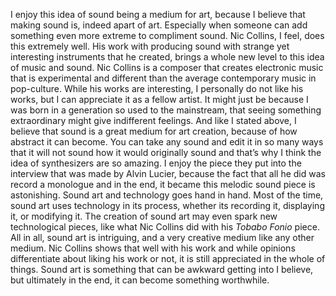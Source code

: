 I enjoy this idea of sound being a medium for art, because I believe that making sound is, indeed apart of art. 
Especially when someone can add something even more extreme to compliment sound. Nic Collins, I feel, does this extremely well. 
His work with producing sound with strange yet interesting instruments that he created, brings a whole new level to this idea of 
music and sound. Nic Collins is a composer that creates electronic music that is experimental and different than the average 
contemporary music in pop-culture. While his works are interesting, I personally do not like his works, but I can appreciate 
it as a fellow artist. It might just be because I was born in a generation so used to the mainstream, that seeing something 
extraordinary might give indifferent feelings. 
<b>
</b>
And like I stated above, I believe that sound is a great medium for art creation, because of how abstract it can become. 
You can take any sound and edit it in so many ways that it will not sound how it would originally sound and that’s why I 
think the idea of synthesizers are so amazing. I enjoy the piece they put into the interview that was made by Alvin Lucier, 
because the fact that all he did was record a monologue and in the end, it became this melodic sound piece is astonishing. 
Sound art and technology goes hand in hand. Most of the time, sound art uses technology in its process, whether its recording 
it, displaying it, or modifying it. The creation of sound art may even spark new technological pieces, like what Nic Collins
did with his <i>Tobabo Fonio</i> piece. 
<b> 
</b>
All in all, sound art is intriguing, and a very creative medium like any other medium. Nic Collins shows that well with 
his work and while opinions differentiate about liking his work or not, it is still appreciated in the whole of things. 
Sound art is something that can be awkward getting into I believe, but ultimately in the end, it can become something worthwhile. 
